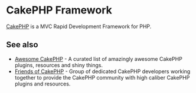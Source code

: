 # CakePHP Framework

[CakePHP](http://cakephp.org/) is a MVC Rapid Development Framework for PHP.

## See also

* [Awesome CakePHP](https://github.com/friendsofcake/awesome-cakephp) - A curated
  list of amazingly awesome CakePHP plugins, resources and shiny things.
* [Friends of CakePHP](http://friendsofcake.com/) - Group of dedicated CakePHP
  developers working together to provide the CakePHP community with high caliber
  CakePHP plugins and resources.
